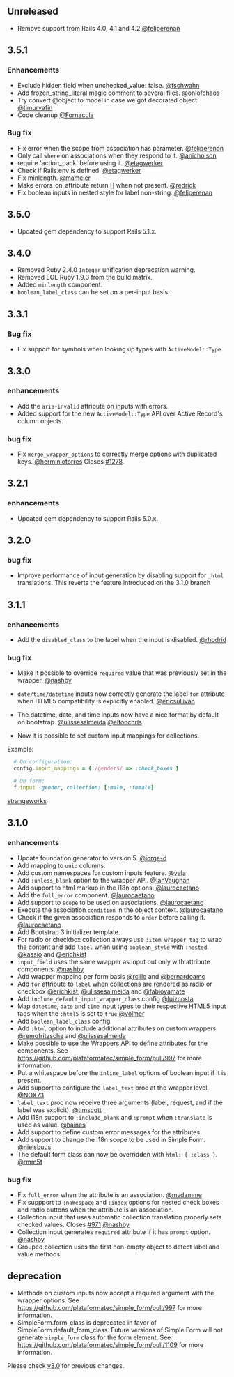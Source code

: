 ## Unreleased

* Remove support from Rails 4.0, 4.1 and 4.2 [@feliperenan](https://github.com/feliperenan)

## 3.5.1

### Enhancements
* Exclude hidden field when unchecked_value: false. [@fschwahn](https://github.com/fschwahn)
* Add frozen_string_literal magic comment to several files. [@oniofchaos](https://github.com/oniofchaos)
* Try convert @object to model in case we got decorated object [@timurvafin](https://github.com/timurvafin)
* Code cleanup [@Fornacula](https://github.com/Fornacula)

### Bug fix
* Fix error when the scope from association has parameter. [@feliperenan](https://github.com/feliperenan)
* Only call `where` on associations when they respond to it. [@anicholson](https://github.com/anicholson)
* require 'action_pack' before using it. [@etagwerker](https://github.com/etagwerker)
* Check if Rails.env is defined. [@etagwerker](https://github.com/etagwerker)
* Fix minlength. [@mameier](https://github.com/mameier)
* Make errors_on_attribute return [] when not present. [@redrick](https://github.com/redrick)
* Fix boolean inputs in nested style for label non-string. [@feliperenan](https://github.com/feliperenan)

## 3.5.0

* Updated gem dependency to support Rails 5.1.x.

## 3.4.0

* Removed Ruby 2.4.0 `Integer` unification deprecation warning.
* Removed EOL Ruby 1.9.3 from the build matrix.
* Added `minlength` component.
* `boolean_label_class` can be set on a per-input basis.

## 3.3.1

### Bug fix

* Fix support for symbols when looking up types with `ActiveModel::Type`.

## 3.3.0

### enhancements
  * Add the `aria-invalid` attribute on inputs with errors.
  * Added support for the new `ActiveModel::Type` API over Active Record's
    column objects.

### bug fix
  * Fix `merge_wrapper_options` to correctly merge options with duplicated keys. [@herminiotorres](https://github.com/herminiotorres)
  Closes [#1278](https://github.com/plataformatec/simple_form/issues/1278).

## 3.2.1

### enhancements
  * Updated gem dependency to support Rails 5.0.x.

## 3.2.0

### bug fix
  * Improve performance of input generation by disabling support for `_html` translations. This reverts the feature introduced on the 3.1.0 branch

## 3.1.1

### enhancements
  * Add the `disabled_class` to the label when the input is disabled. [@rhodrid](https://github.com/rhodrid)

### bug fix
  * Make it possible to override `required` value that was previously set in the wrapper. [@nashby](https://github.com/nashby)

  * `date/time/datetime` inputs now correctly generate the label `for` attribute when
  HTML5 compatibility is explicitly enabled. [@ericsullivan](https://github.com/ericsullivan)

  * The datetime, date, and time inputs now have a nice format by default on bootstrap.
  [@ulissesalmeida](https://github.com/ulissesalmeida) [@eltonchrls](https://github.com/eltonchrls)

  * Now it is possible to set custom input mappings for collections.

  Example:

  ```ruby
    # On configuration:
    config.input_mappings = { /gender$/ => :check_boxes }

    # On form:
    f.input :gender, collection: [:male, :female]
  ```
  [strangeworks](https://github.com/strangeworks)

## 3.1.0

### enhancements
  * Update foundation generator to version 5. [@jorge-d](https://github.com/jorge-d)
  * Add mapping to `uuid` columns.
  * Add custom namespaces for custom inputs feature. [@vala](https://github.com/vala)
  * Add `:unless_blank` option to the wrapper API. [@IanVaughan](https://github.com/IanVaughan)
  * Add support to html markup in the I18n options. [@laurocaetano](https://github.com/laurocaetano)
  * Add the `full_error` component. [@laurocaetano](https://github.com/laurocaetano)
  * Add support to `scope` to be used on associations. [@laurocaetano](https://github.com/laurocaetano)
  * Execute the association `condition` in the object context. [@laurocaetano](https://github.com/laurocaetano)
  * Check if the given association responds to `order` before calling it. [@laurocaetano](https://github.com/laurocaetano)
  * Add Bootstrap 3 initializer template.
  * For radio or checkbox collection always use `:item_wrapper_tag` to wrap the content and add `label` when using `boolean_style` with `:nested` [@kassio](https://github.com/kassio) and [@erichkist](https://github.com/erichkist)
  * `input_field` uses the same wrapper as input but only with attribute components. [@nashby](https://github.com/nashby)
  * Add wrapper mapping per form basis [@rcillo](https://github.com/rcillo) and [@bernardoamc](https://github.com/bernardoamc)
  * Add `for` attribute to `label` when collections are rendered as radio or checkbox [@erichkist](https://github.com/erichkist), [@ulissesalmeida](https://github.com/ulissesalmeida) and [@fabioyamate](https://github.com/fabioyamate)
  * Add `include_default_input_wrapper_class` config [@luizcosta](https://github.com/luizcosta)
  * Map `datetime`, `date` and `time` input types to their respective HTML5 input tags
  when the `:html5` is set to `true` [@volmer](https://github.com/volmer)
  * Add `boolean_label_class` config.
  * Add `:html` option to include additional attributes on custom wrappers [@remofritzsche](https://github.com/remofritzsche) and [@ulissesalmeida](https://github.com/ulissesalmeida)
  * Make possible to use the Wrappers API to define attributes for the components.
  See https://github.com/plataformatec/simple_form/pull/997 for more information.
  * Put a whitespace before the `inline_label` options of boolean input if it is present.
  * Add support to configure the `label_text` proc at the wrapper level. [@NOX73](https://github.com/NOX73)
  * `label_text` proc now receive three arguments (label, request, and if the label was explicit). [@timscott](https://github.com/timscott)
  * Add I18n support to `:include_blank` and `:prompt` when `:translate` is used as value. [@haines](https://github.com/plataformatec/simple_form/pull/616)
  * Add support to define custom error messages for the attributes.
  * Add support to change the I18n scope to be used in Simple Form. [@nielsbuus](https://github.com/nielsbuus)
  * The default form class can now be overridden with `html: { :class }`. [@rmm5t](https://github.com/rmm5t)

### bug fix
  * Fix `full_error` when the attribute is an association. [@mvdamme](https://github.com/jorge-d)
  * Fix suppport to `:namespace` and `:index` options for nested check boxes and radio buttons when the attribute is an association.
  * Collection input that uses automatic collection translation properly sets checked values.
  Closes [#971](https://github.com/plataformatec/simple_form/issues/971) [@nashby](https://github.com/nashby)
  * Collection input generates `required` attribute if it has `prompt` option. [@nashby](https://github.com/nashby)
  * Grouped collection uses the first non-empty object to detect label and value methods.

## deprecation
  * Methods on custom inputs now accept a required argument with the wrapper options.
  See https://github.com/plataformatec/simple_form/pull/997 for more information.
  * SimpleForm.form_class is deprecated in favor of SimpleForm.default_form_class.
  Future versions of Simple Form will not generate `simple_form` class for the form
  element.
  See https://github.com/plataformatec/simple_form/pull/1109 for more information.

Please check [v3.0](https://github.com/plataformatec/simple_form/blob/v3.0/CHANGELOG.md) for previous changes.
